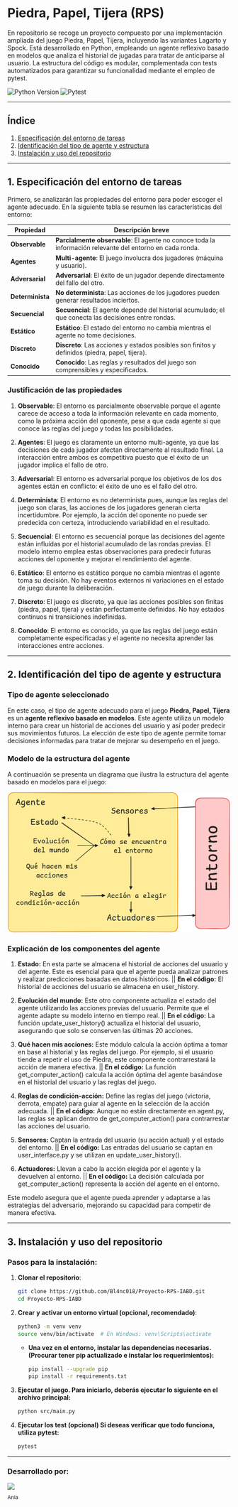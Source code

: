 # Piedra, Papel, Tijera (RPS)

En repositorio se recoge un proyecto compuesto por una implementación ampliada del juego Piedra, Papel, Tijera, incluyendo las variantes Lagarto y Spock. Está desarrollado en Python, empleando un agente reflexivo basado en modelos que analiza el historial de jugadas para tratar de anticiparse al usuario. La estructura del código es modular, complementada con tests automatizados para garantizar su funcionalidad mediante el empleo de pytest.

![Python Version](https://img.shields.io/badge/Python-3.12-blue)
![Pytest](https://img.shields.io/badge/tested%20with-pytest-yellow)

---

## Índice

1. [Especificación del entorno de tareas](#1-especificación-del-entorno-de-tareas)
2. [Identificación del tipo de agente y estructura](#2-identificación-del-tipo-de-agente-y-estructura)
3. [Instalación y uso del repositorio](#3-instalación-y-uso-del-repositorio)

---

## 1. Especificación del entorno de tareas

Primero, se analizarán las propiedades del entorno para poder escoger el agente adecuado. En la siguiente tabla se resumen las características del entorno:

| **Propiedad**         | **Descripción breve**                                                                                     |
|-----------------------|-----------------------------------------------------------------------------------------------------------|
| **Observable**        | **Parcialmente observable**: El agente no conoce toda la información relevante del entorno en cada ronda. |
| **Agentes**           | **Multi-agente**: El juego involucra dos jugadores (máquina y usuario).                                   |
| **Adversarial**       | **Adversarial**: El éxito de un jugador depende directamente del fallo del otro.                          |
| **Determinista**      | **No determinista**: Las acciones de los jugadores pueden generar resultados inciertos.                   |
| **Secuencial**        | **Secuencial**: El agente depende del historial acumulado; el que conecta las decisiones entre rondas.    |
| **Estático**          | **Estático**: El estado del entorno no cambia mientras el agente no tome decisiones.                      |
| **Discreto**          | **Discreto**: Las acciones y estados posibles son finitos y definidos (piedra, papel, tijera).            |
| **Conocido**          | **Conocido**: Las reglas y resultados del juego son comprensibles y especificados.                        |


### Justificación de las propiedades 

1. **Observable**: El entorno es parcialmente observable porque el agente carece de acceso a toda la información relevante en cada momento, como la próxima acción del oponente, pese a que cada agente si que conoce las reglas del juego y todas las posibilidades.

2. **Agentes**: El juego es claramente un entorno multi-agente, ya que las decisiones de cada jugador afectan directamente al resultado final. La interacción entre ambos es competitiva puesto que el éxito de un jugador implica el fallo de otro.

3. **Adversarial**: El entorno es adversarial porque los objetivos de los dos agentes están en conflicto: el éxito de uno es el fallo del otro.

4. **Determinista**: El entorno es no determinista pues, aunque las reglas del juego son claras, las acciones de los jugadores generan cierta incertidumbre. Por ejemplo, la acción del oponente no puede ser predecida con certeza, introduciendo variabilidad en el resultado.

5. **Secuencial**: El entorno es secuencial porque las decisiones del agente están influídas por el historial acumulado de las rondas previas. El modelo interno emplea estas observaciones para predecir futuras acciones del oponente y mejorar el rendimiento del agente.

6. **Estático**: El entorno es estático porque no cambia mientras el agente toma su decisión. No hay eventos externos ni variaciones en el estado de juego durante la deliberación.

7. **Discreto**: El juego es discreto, ya que las acciones posibles son finitas (piedra, papel, tijera) y están perfectamente definidas. No hay estados continuos ni transiciones indefinidas.

8. **Conocido**: El entorno es conocido, ya que las reglas del juego están completamente especificadas y el agente no necesita aprender las interacciones entre acciones.

---

## 2. Identificación del tipo de agente y estructura

### Tipo de agente seleccionado

En este caso, el tipo de agente adecuado para el juego **Piedra, Papel, Tijera** es un **agente reflexivo basado en modelos**. Este agente utiliza un modelo interno para crear un historial de acciones del usuario y así poder predecir sus movimientos futuros. La elección de este tipo de agente permite tomar decisiones informadas para tratar de mejorar su desempeño en el juego.


### Modelo de la estructura del agente

A continuación se presenta un diagrama que ilustra la estructura del agente basado en modelos para el juego:

![](./docs/diagrama_agente.png)


### Explicación de los componentes del agente

1. **Estado:** En esta parte se almacena el historial de acciones del usuario y del agente. Este es esencial para que el agente pueda analizar patrones y realizar predicciones basadas en datos históricos. || **En el código:** El historial de acciones del usuario se almacena en user_history.

2. **Evolución del mundo:** Este otro componente actualiza el estado del agente utilizando las acciones previas del usuario. Permite que el agente adapte su modelo interno en tiempo real. || **En el código:** La función update_user_history() actualiza el historial del usuario, asegurando que solo se conserven las últimas 20 acciones.

3. **Qué hacen mis acciones:** Este módulo calcula la acción óptima a tomar en base al historial y las reglas del juego. Por ejemplo, si el usuario tiende a repetir el uso de Piedra, este componente contrarrestará la acción de manera efectiva. || **En el código:** La función get_computer_action() calcula la acción óptima del agente basándose en el historial del usuario y las reglas del juego.

4. **Reglas de condición-acción:** Define las reglas del juego (victoria, derrota, empate) para guiar al agente en la selección de la acción adecuada. || **En el código:** Aunque no están directamente en agent.py, las reglas se aplican dentro de get_computer_action() para contrarrestar las acciones del usuario.

5. **Sensores:** Captan la entrada del usuario (su acción actual) y el estado del entorno. || **En el código:** Las entradas del usuario se captan en user_interface.py y se utilizan en update_user_history().

6. **Actuadores:** Llevan a cabo la acción elegida por el agente y la devuelven al entorno. || **En el código:** La decisión calculada por get_computer_action() representa la acción del agente en el entorno.

Este modelo asegura que el agente pueda aprender y adaptarse a las estrategias del adversario, mejorando su capacidad para competir de manera efectiva.

---

## 3. Instalación y uso del repositorio

### Pasos para la instalación:

1. **Clonar el repositorio**:

   ```sh
   git clone https://github.com/Bl4nc018/Proyecto-RPS-IABD.git
   cd Proyecto-RPS-IABD
   ```
   
2. **Crear y activar un entorno virtual (opcional, recomendado)**:

   ```sh
   python3 -m venv venv
   source venv/bin/activate  # En Windows: venv\Scripts\activate
   ```
  
    - **Una vez en el entorno, instalar las dependencias necesarias. (Procurar tener pip actualizado e instalar los requerimientos):**
  
      ```sh
      pip install --upgrade pip
      pip install -r requirements.txt
      ```

3. **Ejecutar el juego. Para iniciarlo, deberás ejecutar lo siguiente en el archivo principal:**
 
    ```sh
    python src/main.py
    ```
    
4. **Ejecutar los test (opcional) Si deseas verificar que todo funciona, utiliza pytest:**

    ```sh
    pytest
    ```

---

### Desarrollado por:

<p align="left">
   <a href="https://github.com/Bl4nc018">
      <img src="https://avatars.githubusercontent.com/u/92156488?s=400&u=1302f75511bad4df69803bf7b66443a1a8364b60&v=4" width=115><br>
      <sub>Ania</sub>
   </a>
</p>
